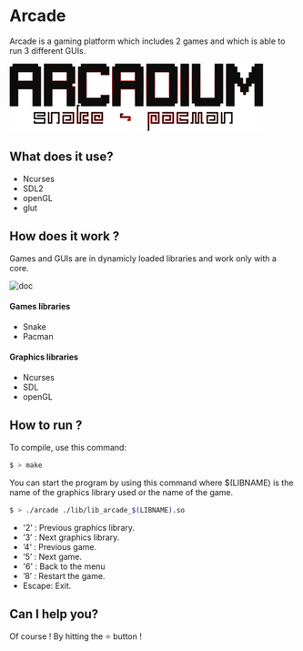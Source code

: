 # Arcade
Arcade is a gaming platform which includes 2 games and which is able to run 3 different GUIs.

![logo](./img/logo.png)

## What does it use?
  - Ncurses
  - SDL2
  - openGL
  - glut

## How does it work ?
Games and GUIs are in dynamicly loaded libraries and work only with a core.

![doc](./img/readme.png)

#### Games libraries
  - Snake
  - Pacman

#### Graphics libraries
  - Ncurses
  - SDL
  - openGL

## How to run ?
To compile, use this command:

```sh
$ > make
```

You can start the program by using this command where $(LIBNAME) is the name of the graphics library used or the name of the game.

```sh
$ > ./arcade ./lib/lib_arcade_$(LIBNAME).so
```
  
  - '2’ : Previous graphics library.
  - ’3’ : Next graphics library.
  - ’4’ : Previous game.
  - ’5’ : Next game.
  - '6' : Back to the menu
  - ’8’ : Restart the game.
  - Escape: Exit.
  
## Can I help you?
Of course ! By hitting the :star: button !
